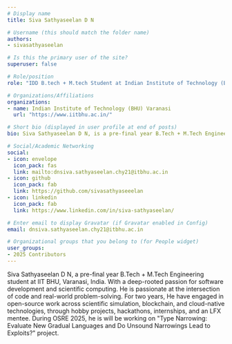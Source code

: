 ```yaml
---
# Display name
title: Siva Sathyaseelan D N

# Username (this should match the folder name)
authors:
- sivasathyaseelan

# Is this the primary user of the site?
superuser: false

# Role/position
role: "IDD B.tech + M.tech Student at Indian Institute of Technology (BHU) Varanasi"

# Organizations/Affiliations
organizations:
- name: Indian Institute of Technology (BHU) Varanasi
  url: "https://www.iitbhu.ac.in/"

# Short bio (displayed in user profile at end of posts)
bio: Siva Sathyaseelan D N, is a pre-final year B.Tech + M.Tech Engineering student at IIT BHU, Varanasi, India. With a deep-rooted passion for software development and scientific computing.

# Social/Academic Networking
social:
- icon: envelope
  icon_pack: fas
  link: mailto:dnsiva.sathyaseelan.chy21@itbhu.ac.in
- icon: github
  icon_pack: fab
  link: https://github.com/sivasathyaseeelan
- icon: linkedin
  icon_pack: fab
  link: https://www.linkedin.com/in/siva-sathyaseelan/

# Enter email to display Gravatar (if Gravatar enabled in Config)
email: dnsiva.sathyaseelan.chy21@itbhu.ac.in

# Organizational groups that you belong to (for People widget)
user_groups:
- 2025 Contributors
---
```


Siva Sathyaseelan D N, a pre-final year B.Tech + M.Tech Engineering student at IIT BHU, Varanasi, India. With a deep-rooted passion for software development and scientific computing. He is passionate at the intersection of code and real-world problem-solving. For two years, He have engaged in open-source work across scientific simulation, blockchain, and cloud-native technologies, through hobby projects, hackathons, internships, and an LFX mentee. During OSRE 2025, he is will be working on "Type Narrowing: Evaluate New Gradual Languages and Do Unsound Narrowings Lead to Exploits?" project.